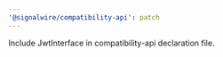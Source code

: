 ```yaml
---
'@signalwire/compatibility-api': patch
---
```


Include JwtInterface in compatibility-api declaration file.
